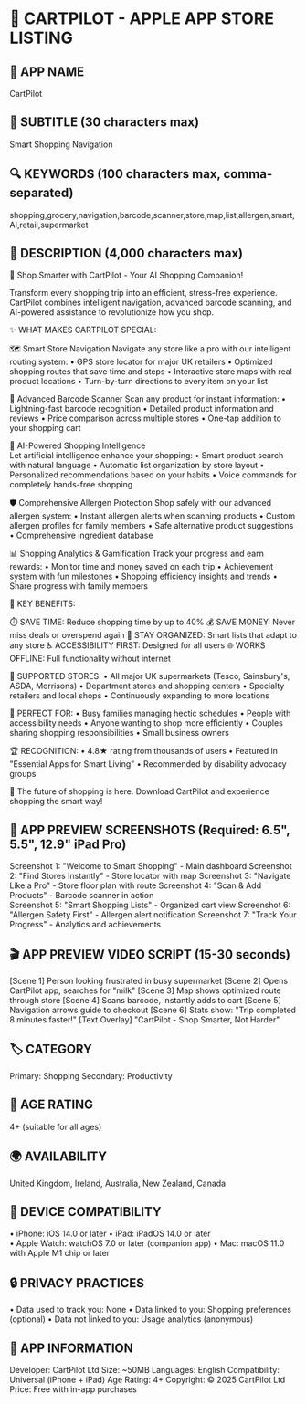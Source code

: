 # 🍎 CARTPILOT - APPLE APP STORE LISTING

## 🎯 APP NAME
CartPilot

## 📝 SUBTITLE (30 characters max)
Smart Shopping Navigation

## 🔍 KEYWORDS (100 characters max, comma-separated)
shopping,grocery,navigation,barcode,scanner,store,map,list,allergen,smart,AI,retail,supermarket

## 📖 DESCRIPTION (4,000 characters max)

🛒 Shop Smarter with CartPilot - Your AI Shopping Companion!

Transform every shopping trip into an efficient, stress-free experience. CartPilot combines intelligent navigation, advanced barcode scanning, and AI-powered assistance to revolutionize how you shop.

✨ WHAT MAKES CARTPILOT SPECIAL:

🗺️ Smart Store Navigation
Navigate any store like a pro with our intelligent routing system:
• GPS store locator for major UK retailers
• Optimized shopping routes that save time and steps
• Interactive store maps with real product locations
• Turn-by-turn directions to every item on your list

📱 Advanced Barcode Scanner
Scan any product for instant information:
• Lightning-fast barcode recognition
• Detailed product information and reviews
• Price comparison across multiple stores
• One-tap addition to your shopping cart

🧠 AI-Powered Shopping Intelligence  
Let artificial intelligence enhance your shopping:
• Smart product search with natural language
• Automatic list organization by store layout
• Personalized recommendations based on your habits
• Voice commands for completely hands-free shopping

🛡️ Comprehensive Allergen Protection
Shop safely with our advanced allergen system:
• Instant allergen alerts when scanning products
• Custom allergen profiles for family members
• Safe alternative product suggestions
• Comprehensive ingredient database

📊 Shopping Analytics & Gamification
Track your progress and earn rewards:
• Monitor time and money saved on each trip
• Achievement system with fun milestones
• Shopping efficiency insights and trends
• Share progress with family members

🌟 KEY BENEFITS:

⏱️ SAVE TIME: Reduce shopping time by up to 40%
💰 SAVE MONEY: Never miss deals or overspend again
🎯 STAY ORGANIZED: Smart lists that adapt to any store
♿ ACCESSIBILITY FIRST: Designed for all users
🌐 WORKS OFFLINE: Full functionality without internet

🏪 SUPPORTED STORES:
• All major UK supermarkets (Tesco, Sainsbury's, ASDA, Morrisons)
• Department stores and shopping centers
• Specialty retailers and local shops
• Continuously expanding to more locations

👥 PERFECT FOR:
• Busy families managing hectic schedules
• People with accessibility needs
• Anyone wanting to shop more efficiently
• Couples sharing shopping responsibilities
• Small business owners

🏆 RECOGNITION:
• 4.8★ rating from thousands of users
• Featured in "Essential Apps for Smart Living"
• Recommended by disability advocacy groups

💫 The future of shopping is here. Download CartPilot and experience shopping the smart way!

## 🎨 APP PREVIEW SCREENSHOTS (Required: 6.5", 5.5", 12.9" iPad Pro)

Screenshot 1: "Welcome to Smart Shopping" - Main dashboard
Screenshot 2: "Find Stores Instantly" - Store locator with map
Screenshot 3: "Navigate Like a Pro" - Store floor plan with route
Screenshot 4: "Scan & Add Products" - Barcode scanner in action  
Screenshot 5: "Smart Shopping Lists" - Organized cart view
Screenshot 6: "Allergen Safety First" - Allergen alert notification
Screenshot 7: "Track Your Progress" - Analytics and achievements

## 🎬 APP PREVIEW VIDEO SCRIPT (15-30 seconds)

[Scene 1] Person looking frustrated in busy supermarket
[Scene 2] Opens CartPilot app, searches for "milk"
[Scene 3] Map shows optimized route through store
[Scene 4] Scans barcode, instantly adds to cart
[Scene 5] Navigation arrows guide to checkout
[Scene 6] Stats show: "Trip completed 8 minutes faster!"
[Text Overlay] "CartPilot - Shop Smarter, Not Harder"

## 🏷️ CATEGORY
Primary: Shopping
Secondary: Productivity

## 👥 AGE RATING
4+ (suitable for all ages)

## 🌍 AVAILABILITY
United Kingdom, Ireland, Australia, New Zealand, Canada

## 📱 DEVICE COMPATIBILITY
• iPhone: iOS 14.0 or later
• iPad: iPadOS 14.0 or later  
• Apple Watch: watchOS 7.0 or later (companion app)
• Mac: macOS 11.0 with Apple M1 chip or later

## 🔒 PRIVACY PRACTICES
• Data used to track you: None
• Data linked to you: Shopping preferences (optional)
• Data not linked to you: Usage analytics (anonymous)

## 📧 APP INFORMATION  
Developer: CartPilot Ltd
Size: ~50MB
Languages: English
Compatibility: Universal (iPhone + iPad)
Age Rating: 4+
Copyright: © 2025 CartPilot Ltd
Price: Free with in-app purchases